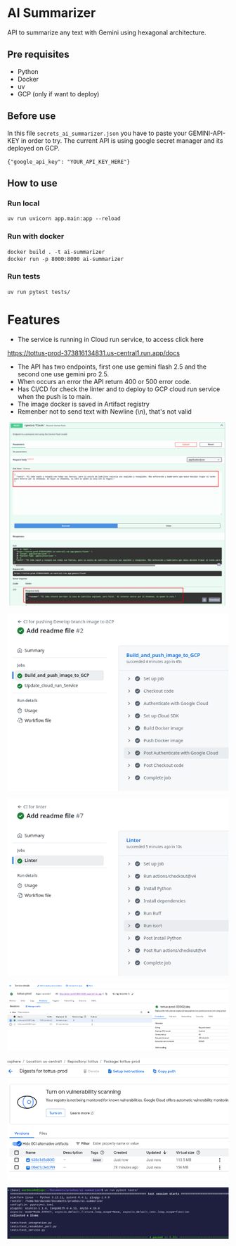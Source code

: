 
# AI Summarizer

API to summarize any text with Gemini using hexagonal architecture.

## Pre requisites
* Python
* Docker
* uv 
* GCP (only if want to deploy)

## Before use 
In this file `secrets_ai_summarizer.json` you have to paste your GEMINI-API-KEY in order to try.
The current API is using google secret manager and its deployed on GCP.
```
{"google_api_key": "YOUR_API_KEY_HERE"}
```

## How to use 

### Run local

```
uv run uvicorn app.main:app --reload
```
### Run with docker 

```
docker build . -t ai-summarizer
docker run -p 8000:8000 ai-summarizer
```
### Run tests
```
uv run pytest tests/
```

# Features

* The service is running in Cloud run service, to access click here 

https://tottus-prod-373816134831.us-central1.run.app/docs

* The API has two endpoints, first one use gemini flash 2.5 and the second one use gemini pro 2.5.
* When occurs an error the API return 400 or 500 error code.
* Has CI/CD for check the linter and to deploy to GCP cloud run service when the push is to main.
* The image docker is saved in Artifact registry
* Remenber not to send text with Newline (\n), that's not valid

![alt text](images/image-4.png)

![alt text](images/image.png)

![alt text](images/image-1.png)

![alt text](images/image-2.png)

![alt text](images/image-3.png)

![alt text](images/screenshot.png)